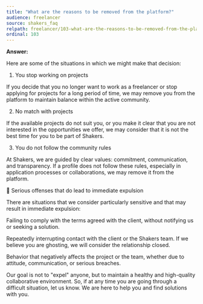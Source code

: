 ```yaml
---
title: "What are the reasons to be removed from the platform?"
audience: freelancer
source: shakers_faq
relpath: freelancer/103-what-are-the-reasons-to-be-removed-from-the-platform.md
ordinal: 103
---
```


**Answer:**

Here are some of the situations in which we might make that decision:

1. You stop working on projects

If you decide that you no longer want to work as a freelancer or stop applying for projects for a long period of time, we may remove you from the platform to maintain balance within the active community.

2. No match with projects

If the available projects do not suit you, or you make it clear that you are not interested in the opportunities we offer, we may consider that it is not the best time for you to be part of Shakers.

3. You do not follow the community rules

At Shakers, we are guided by clear values: commitment, communication, and transparency. If a profile does not follow these rules, especially in application processes or collaborations, we may remove it from the platform.

🚨 Serious offenses that do lead to immediate expulsion

There are situations that we consider particularly sensitive and that may result in immediate expulsion:

Failing to comply with the terms agreed with the client, without notifying us or seeking a solution.

Repeatedly interrupting contact with the client or the Shakers team. If we believe you are ghosting, we will consider the relationship closed.

Behavior that negatively affects the project or the team, whether due to attitude, communication, or serious breaches.

Our goal is not to "expel" anyone, but to maintain a healthy and high-quality collaborative environment.
So, if at any time you are going through a difficult situation, let us know. We are here to help you and find solutions with you.
